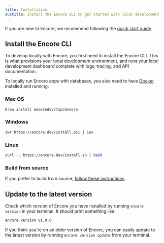 ```yaml
---
title: Installation
subtitle: Install the Encore CLI to get started with local development
---
```


If you are new to Encore, we recommend following the [quick start guide](/docs/quick-start).

## Install the Encore CLI
To develop locally with Encore, you first need to install the Encore CLI.
This is what provisions your local development environment, and runs your local development dashboard complete with logs, tracing, and API documentation.

<Callout type="info">

To locally run Encore apps with databases, you also need to have [Docker](https://www.docker.com) installed and running.

</Callout>


### Mac OS
```bash
brew install encoredev/tap/encore
```

### Windows
```bash
iwr https://encore.dev/install.ps1 | iex
```

### Linux
```bash
curl -L https://encore.dev/install.sh | bash
```

### Build from source
If you prefer to build from source, [follow these instructions](https://github.com/encoredev/encore/blob/main/CONTRIBUTING.md).


## Update to the latest version
Check which version of Encore you have installed by running `encore version` in your terminal.
It should print something like:
```bash
encore version v1.0.0
```

If you think you're on an older version of Encore, you can easily update to the latest version by running
`encore version update` from your terminal.
